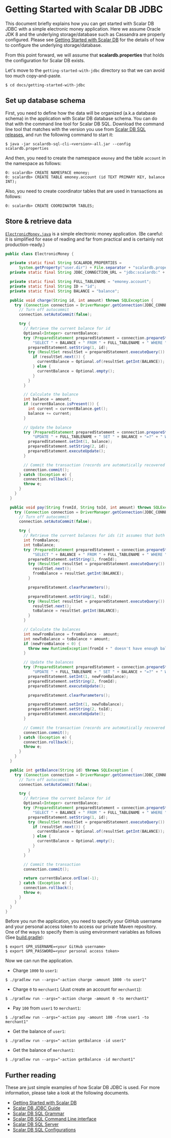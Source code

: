 # Getting Started with Scalar DB JDBC

This document briefly explains how you can get started with Scalar DB JDBC with a simple electronic money application.
Here we assume Oracle JDK 8 and the underlying storage/database such as Cassandra are properly configured.
Please see [Getting Started with Scalar DB](https://github.com/scalar-labs/scalardb/blob/master/docs/getting-started.md) for the details of how to configure the underlying storage/database.

From this point forward, we will assume that **scalardb.properties** that holds the configuration for Scalar DB exists.

Let's move to the `getting-started-with-jdbc` directory so that we can avoid too much copy-and-paste.
```shell
$ cd docs/getting-started-with-jdbc
```

## Set up database schema

First, you need to define how the data will be organized (a.k.a database schema) in the application with Scalar DB database schema.
You can do that with the command line tool for Scalar DB SQL.
Download the command line tool that matches with the version you use from [Scalar DB SQL releases](https://github.com/scalar-labs/scalardb-sql/releases), and run the following command to start it:

```shell
$ java -jar scalardb-sql-cli-<version>-all.jar --config scalardb.properties
```

And then, you need to create the namespace `emoney` and the table `account` in the namespace as follows:

```shell
0: scalardb> CREATE NAMESPACE emoney;
0: scalardb> CREATE TABLE emoney.account (id TEXT PRIMARY KEY, balance INT);
```

Also, you need to create coordinator tables that are used in transactions as follows:

```shell
0: scalardb> CREATE COORDINATOR TABLES;
```

## Store & retrieve data

[`ElectronicMoney.java`](./getting-started-with-jdbc/src/main/java/sample/ElectronicMoney.java) is a simple electronic money application.
(Be careful: it is simplified for ease of reading and far from practical and is certainly not production-ready.)

```java
public class ElectronicMoney {

  private static final String SCALARDB_PROPERTIES =
      System.getProperty("user.dir") + File.separator + "scalardb.properties";
  private static final String JDBC_CONNECTION_URL = "jdbc:scalardb:" + SCALARDB_PROPERTIES;

  private static final String FULL_TABLENAME = "emoney.account";
  private static final String ID = "id";
  private static final String BALANCE = "balance";

  public void charge(String id, int amount) throws SQLException {
    try (Connection connection = DriverManager.getConnection(JDBC_CONNECTION_URL)) {
      // Turn off autocommit
      connection.setAutoCommit(false);

      try {
        // Retrieve the current balance for id
        Optional<Integer> currentBalance;
        try (PreparedStatement preparedStatement = connection.prepareStatement(
            "SELECT " + BALANCE + " FROM " + FULL_TABLENAME + " WHERE " + ID + "=?")) {
          preparedStatement.setString(1, id);
          try (ResultSet resultSet = preparedStatement.executeQuery()) {
            if (resultSet.next()) {
              currentBalance = Optional.of(resultSet.getInt(BALANCE));
            } else {
              currentBalance = Optional.empty();
            }
          }
        }

        // Calculate the balance
        int balance = amount;
        if (currentBalance.isPresent()) {
          int current = currentBalance.get();
          balance += current;
        }

        // Update the balance
        try (PreparedStatement preparedStatement = connection.prepareStatement(
            "UPDATE " + FULL_TABLENAME + " SET " + BALANCE + "=?" + " WHERE " + ID + "=?")) {
          preparedStatement.setInt(1, balance);
          preparedStatement.setString(2, id);
          preparedStatement.executeUpdate();
        }

        // Commit the transaction (records are automatically recovered in case of failure)
        connection.commit();
      } catch (Exception e) {
        connection.rollback();
        throw e;
      }
    }
  }

  public void pay(String fromId, String toId, int amount) throws SQLException {
    try (Connection connection = DriverManager.getConnection(JDBC_CONNECTION_URL)) {
      // Turn off autocommit
      connection.setAutoCommit(false);

      try {
        // Retrieve the current balances for ids (it assumes that both accounts exist)
        int fromBalance;
        int toBalance;
        try (PreparedStatement preparedStatement = connection.prepareStatement(
            "SELECT " + BALANCE + " FROM " + FULL_TABLENAME + " WHERE " + ID + "=?")) {
          preparedStatement.setString(1, fromId);
          try (ResultSet resultSet = preparedStatement.executeQuery()) {
            resultSet.next();
            fromBalance = resultSet.getInt(BALANCE);
          }

          preparedStatement.clearParameters();

          preparedStatement.setString(1, toId);
          try (ResultSet resultSet = preparedStatement.executeQuery()) {
            resultSet.next();
            toBalance = resultSet.getInt(BALANCE);
          }
        }

        // Calculate the balances
        int newFromBalance = fromBalance - amount;
        int newToBalance = toBalance + amount;
        if (newFromBalance < 0) {
          throw new RuntimeException(fromId + " doesn't have enough balance.");
        }

        // Update the balances
        try (PreparedStatement preparedStatement = connection.prepareStatement(
            "UPDATE " + FULL_TABLENAME + " SET " + BALANCE + "=?" + " WHERE " + ID + "=?")) {
          preparedStatement.setInt(1, newFromBalance);
          preparedStatement.setString(2, fromId);
          preparedStatement.executeUpdate();

          preparedStatement.clearParameters();

          preparedStatement.setInt(1, newToBalance);
          preparedStatement.setString(2, toId);
          preparedStatement.executeUpdate();
        }

        // Commit the transaction (records are automatically recovered in case of failure)
        connection.commit();
      } catch (Exception e) {
        connection.rollback();
        throw e;
      }
    }
  }

  public int getBalance(String id) throws SQLException {
    try (Connection connection = DriverManager.getConnection(JDBC_CONNECTION_URL)) {
      // Turn off autocommit
      connection.setAutoCommit(false);

      try {
        // Retrieve the current balance for id
        Optional<Integer> currentBalance;
        try (PreparedStatement preparedStatement = connection.prepareStatement(
            "SELECT " + BALANCE + " FROM " + FULL_TABLENAME + " WHERE " + ID + "=?")) {
          preparedStatement.setString(1, id);
          try (ResultSet resultSet = preparedStatement.executeQuery()) {
            if (resultSet.next()) {
              currentBalance = Optional.of(resultSet.getInt(BALANCE));
            } else {
              currentBalance = Optional.empty();
            }
          }
        }

        // Commit the transaction
        connection.commit();

        return currentBalance.orElse(-1);
      } catch (Exception e) {
        connection.rollback();
        throw e;
      }
    }
  }
}
```

Before you run the application, you need to specify your GitHub username and your personal access token to access our private Maven repository.
One of the ways to specify them is using environment variables as follows (See [build.gradle](./getting-started-with-jdbc/build.gradle)):

```shell
$ export GPR_USERNAME=<your GitHub username>
$ export GPR_PASSWORD=<your personal access token>
```

Now we can run the application.

- Charge `1000` to `user1`:
```shell
$ ./gradlew run --args="-action charge -amount 1000 -to user1"
```

- Charge `0` to `merchant1` (Just create an account for `merchant1`):
```shell
$ ./gradlew run --args="-action charge -amount 0 -to merchant1"
```

- Pay `100` from `user1` to `merchant1`:
```shell
$ ./gradlew run --args="-action pay -amount 100 -from user1 -to merchant1"
```

- Get the balance of `user1`:
```shell
$ ./gradlew run --args="-action getBalance -id user1"
```

- Get the balance of `merchant1`:
```shell
$ ./gradlew run --args="-action getBalance -id merchant1"
```

## Further reading

These are just simple examples of how Scalar DB JDBC is used. For more information, please take a look at the following documents.

* [Getting Started with Scalar DB](https://github.com/scalar-labs/scalardb/blob/master/docs/getting-started.md)
* [Scalar DB JDBC Guide](jdbc-guide.md)
* [Scalar DB SQL Grammar](grammar.md)
* [Scalar DB SQL Command Line interface](command-line-interface.md)
* [Scalar DB SQL Server](sql-server.md)
* [Scalar DB SQL Configurations](configurations.md)
